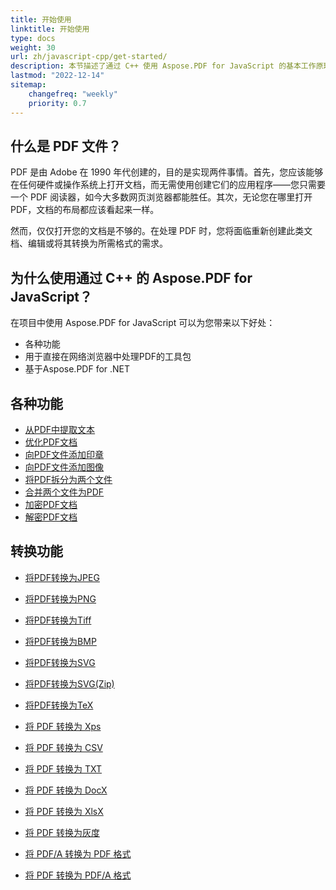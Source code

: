 ```yaml
---
title: 开始使用
linktitle: 开始使用
type: docs
weight: 30
url: zh/javascript-cpp/get-started/
description: 本节描述了通过 C++ 使用 Aspose.PDF for JavaScript 的基本工作原理。Aspose.PDF for JavaScript via C++ 支持多种功能。
lastmod: "2022-12-14"
sitemap:
    changefreq: "weekly"
    priority: 0.7
---
```


## 什么是 PDF 文件？

PDF 是由 Adobe 在 1990 年代创建的，目的是实现两件事情。首先，您应该能够在任何硬件或操作系统上打开文档，而无需使用创建它们的应用程序——您只需要一个 PDF 阅读器，如今大多数网页浏览器都能胜任。其次，无论您在哪里打开 PDF，文档的布局都应该看起来一样。

然而，仅仅打开您的文档是不够的。在处理 PDF 时，您将面临重新创建此类文档、编辑或将其转换为所需格式的需求。

## 为什么使用通过 C++ 的 Aspose.PDF for JavaScript？

在项目中使用 Aspose.PDF for JavaScript 可以为您带来以下好处：

- 各种功能
- 用于直接在网络浏览器中处理PDF的工具包
- 基于Aspose.PDF for .NET

## 各种功能

- [从PDF中提取文本](/pdf/javascript-cpp/extract-text/)
- [优化PDF文档](/pdf/javascript-cpp/optimize-pdf/)
- [向PDF文件添加印章](/pdf/javascript-cpp/add-stamp-to-pdf/)
- [向PDF文件添加图像](/pdf/javascript-cpp/add-image-to-pdf/)
- [将PDF拆分为两个文件](/pdf/javascript-cpp/split-pdf/)
- [合并两个文件为PDF](/pdf/javascript-cpp/merge-pdf/)
- [加密PDF文档](/pdf/javascript-cpp/encrypt-pdf/)
- [解密PDF文档](/pdf/javascript-cpp/decrypt-pdf/)

## 转换功能

- [将PDF转换为JPEG](/pdf/javascript-cpp/conversion/)
- [将PDF转换为PNG](/pdf/javascript-cpp/conversion/)
- [将PDF转换为Tiff](/pdf/javascript-cpp/conversion/)
- [将PDF转换为BMP](/pdf/javascript-cpp/conversion/)
- [将PDF转换为SVG](/pdf/javascript-cpp/conversion/)
- [将PDF转换为SVG(Zip)](/pdf/javascript-cpp/conversion/)

- [将PDF转换为TeX](/pdf/javascript-cpp/conversion/)
- [将 PDF 转换为 Xps](/pdf/javascript-cpp/conversion/)
- [将 PDF 转换为 CSV](/pdf/javascript-cpp/conversion/)
- [将 PDF 转换为 TXT](/pdf/javascript-cpp/conversion/)
- [将 PDF 转换为 DocX](/pdf/javascript-cpp/conversion/)
- [将 PDF 转换为 XlsX](/pdf/javascript-cpp/conversion/)
- [将 PDF 转换为灰度](/pdf/javascript-cpp/conversion/)
- [将 PDF/A 转换为 PDF 格式](/pdf/javascript-cpp/conversion/)
- [将 PDF 转换为 PDF/A 格式](/pdf/javascript-cpp/conversion/)